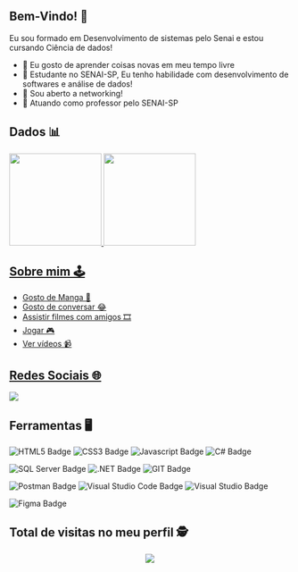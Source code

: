 ## Bem-Vindo! 👋
Eu sou formado em Desenvolvimento de sistemas pelo Senai e estou cursando Ciência de dados!
- 🔭 Eu gosto de aprender coisas novas em meu tempo livre
- 🌱 Estudante no SENAI-SP, Eu tenho habilidade com desenvolvimento de softwares e análise de dados!
- 🤝 Sou aberto a networking!
- 💼 Atuando como professor pelo SENAI-SP
  
## Dados 📊
<div>
  <a href="https://github.com/marcaumdev">
  <img height="165em" src="https://github-readme-stats.vercel.app/api?username=marcaumdev&show_icons=true&theme=dark&include_all_commits=true&count_private=true"/>
    <img height="165em" src="https://github-readme-stats.vercel.app/api/top-langs/?username=marcaumdev&layout=compact&langs_count=7&theme=dark"/>
</div>

## Sobre mim 🕹️
- Gosto de Manga 🥭
- Gosto de conversar 😂
- Assistir filmes com amigos 🎞️
- Jogar 🎮
- Ver vídeos 📹

## Redes Sociais 🌐
[<img src="https://img.shields.io/badge/linkedin-%230077B5.svg?&style=for-the-badge&logo=linkedin&logoColor=white" />](https://www.linkedin.com/in/marcaumdev/)
  
## Ferramentas 🖥️ 
![HTML5 Badge](https://img.shields.io/badge/HTML5-E34F26?style=for-the-badge&logo=html5&logoColor=white) ![CSS3 Badge](https://img.shields.io/badge/CSS3-1572B6?style=for-the-badge&logo=css3&logoColor=white) ![Javascript Badge](https://img.shields.io/badge/JavaScript-F7DF1E?style=for-the-badge&logo=javascript&logoColor=black) ![C# Badge](https://img.shields.io/badge/C%23-239120?style=for-the-badge&logo=c-sharp&logoColor=white)

![SQL Server Badge](https://img.shields.io/badge/Microsoft%20SQL%20Sever-CC2927?style=for-the-badge&logo=microsoft%20sql%20server&logoColor=white) ![.NET Badge](https://img.shields.io/badge/.NET-512BD4?style=for-the-badge&logo=dotnet&logoColor=white) ![GIT Badge](https://img.shields.io/badge/Git-F05032?style=for-the-badge&logo=git&logoColor=white) 

![Postman Badge](https://img.shields.io/badge/Postman-FF6C37?style=for-the-badge&logo=Postman&logoColor=white) ![Visual Studio Code Badge](https://img.shields.io/badge/Visual_Studio_Code-0078D4?style=for-the-badge&logo=visual%20studio%20code&logoColor=white) ![Visual Studio Badge](https://img.shields.io/badge/Visual_Studio-5C2D91?style=for-the-badge&logo=visual%20studio&logoColor=white)

![Figma Badge](https://img.shields.io/badge/Figma-F24E1E?style=for-the-badge&logo=figma&logoColor=white)

## Total de visitas no meu perfil :detective:
 <p align="center"> 
   <img alingn="center" src="https://profile-counter.glitch.me/Marcaum04/count.svg" />
 </p>
